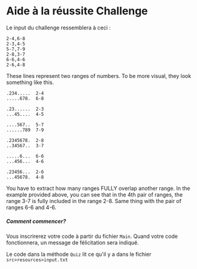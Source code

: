 # Aide à la réussite Challenge


Le input du challenge ressemblera à ceci :

```
2-4,6-8
2-3,4-5
5-7,7-9
2-8,3-7
6-6,4-6
2-6,4-8
```
These lines represent two ranges of numbers. To be more visual, they look something like this.

```
.234.....  2-4
.....678.  6-8

.23......  2-3
...45....  4-5

....567..  5-7
......789  7-9

.2345678.  2-8
..34567..  3-7

.....6...  6-6
...456...  4-6

.23456...  2-6
...45678.  4-8
```

You have to extract how many ranges FULLY overlap another range. In the example provided above, you can see that in the 4th pair of ranges, the range 3-7 is fully included in the range 2-8. Same thing with the pair of ranges 6-6 and 4-6.


##### Comment commencer?

Vous inscrirerez votre code à partir du fichier `Main`. Quand votre code fonctionnera, un message de félicitation sera indiqué.

Le code dans la méthode `Quiz` lit ce qu'il y a dans le fichier `src>resources>input.txt` 
